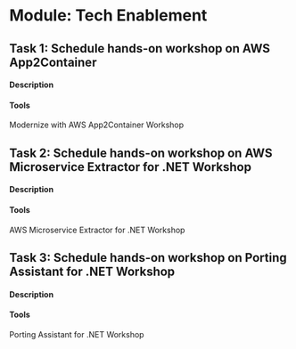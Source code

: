 
# Module: Tech Enablement
## Task 1: Schedule hands-on workshop on AWS App2Container
#### Description

#### Tools
Modernize with AWS App2Container Workshop
## Task 2: Schedule hands-on workshop on AWS Microservice Extractor for .NET Workshop
#### Description

#### Tools
AWS Microservice Extractor for .NET Workshop
## Task 3: Schedule hands-on workshop on Porting Assistant for .NET Workshop
#### Description

#### Tools
Porting Assistant for .NET Workshop